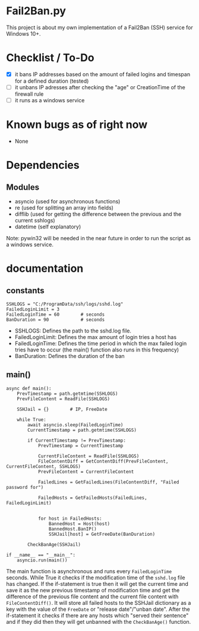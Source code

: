 # Fail2Ban.py
This project is about my own implementation of a Fail2Ban (SSH) service for Windows 10+. 

# Checklist / To-Do
- [x] it bans IP addresses based on the amount of failed logins and timespan for a defined duration (tested)
- [ ] it unbans IP adresses after checking the "age" or CreationTime of the firewall rule
- [ ] it runs as a windows service

# Known bugs as of right now
- None

# Dependencies
## Modules
- asyncio (used for asynchronous functions)
- re (used for splitting an array into fields)
- difflib (used for getting the difference between the previous and the current sshlogs)
- datetime (self explanatory)

Note: pywin32 will be needed in the near future in order to run the script as a windows service. 

# documentation
## constants
```python:
SSHLOGS = "C:/ProgramData/ssh/logs/sshd.log"
FailedLoginLimit = 3
FailedLoginTime = 60        # seconds
BanDuration = 90            # seconds
```
- SSHLOGS: Defines the path to the sshd.log file.
- FailedLoginLimit: Defines the max amount of login tries a host has
- FailedLoginTime: Defines the time period in which the max failed login tries have to occur (the main() function also runs in this frequency)
- BanDuration: Defines the duration of the ban

## main()
```python:
async def main():
    PrevTimestamp = path.getmtime(SSHLOGS)
    PrevFileContent = ReadFile(SSHLOGS)

    SSHJail = {}        # IP, FreeDate

    while True:
        await asyncio.sleep(FailedLoginTime)
        CurrentTimestamp = path.getmtime(SSHLOGS)

        if CurrentTimestamp != PrevTimestamp:
            PrevTimestamp = CurrentTimestamp

            CurrentFileContent = ReadFile(SSHLOGS)
            FileContentDiff = GetContentDiff(PrevFileContent, CurrentFileContent, SSHLOGS)
            PrevFileContent = CurrentFileContent

            FailedLines = GetFailedLines(FileContentDiff, "Failed password for")

            FailedHosts = GetFailedHosts(FailedLines, FailedLoginLimit)


            for host in FailedHosts:
                BannedHost = Host(host)
                BannedHost.BanIP()
                SSHJail[host] = GetFreeDate(BanDuration)

        CheckBanAge(SSHJail)

if __name__ == "__main__":
    asyncio.run(main())
```
The main function is asynchronous and runs every ```FailedLoginTime``` seconds. While True it checks if the modification time of the ```sshd.log``` file has changed. If 
the if-statement is true then it will get the current time and save it as the new previous timestamp of modification time and get the difference of the previous file content 
and the current file content with ```FileContentDiff()```. It will store all failed hosts to the SSHJail dictionary as a key with the value of the ```FreeDate``` or "release date"/"unban date". 
After the if-statement it checks if there are any hosts which "served their sentence" and if they did then they will get unbanned with the ```CheckBanAge()``` function. 